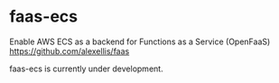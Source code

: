 # faas-ecs
Enable AWS ECS as a backend for Functions as a Service (OpenFaaS) https://github.com/alexellis/faas

faas-ecs is currently under development.
